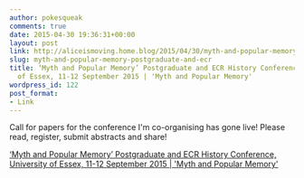 ```yaml
---
author: pokesqueak
comments: true
date: 2015-04-30 19:36:31+00:00
layout: post
link: http://aliceismoving.home.blog/2015/04/30/myth-and-popular-memory-postgraduate-and-ecr/
slug: myth-and-popular-memory-postgraduate-and-ecr
title: ‘Myth and Popular Memory’ Postgraduate and ECR History Conference, University
  of Essex, 11-12 September 2015 | 'Myth and Popular Memory'
wordpress_id: 122
post_format:
- Link
---
```


Call for papers for the conference I'm co-organising has gone live! Please read, register, submit abstracts and share!

  
[‘Myth and Popular Memory’ Postgraduate and ECR History Conference, University of Essex, 11-12 September 2015 | 'Myth and Popular Memory'](https://mythandpopularmemoryconference.wordpress.com/2015/04/30/myth-and-popular-memory-postgraduate-and-ecr-history-conference-university-of-essex-11-12-september-2015/)
